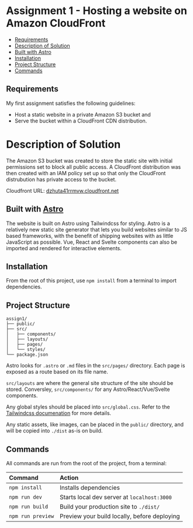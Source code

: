 # Assignment 1 - Hosting a website on Amazon CloudFront

* [Requirements](#requirements)
* [Description of Solution](#description-of-solution)
* [Built with Astro](#built-with-astro)
* [Installation](#installation)
* [Project Structure](#project-structure)
* [Commands](#commands)

## Requirements

My first assignment satisfies the following guidelines:

- Host a static website in a private Amazon S3 bucket and
- Serve the bucket within a CloudFront CDN distribution.

# Description of Solution

The Amazon S3 bucket was created to store the static site with initial permissions set to block all public access. A CloudFront distribution was then created with an IAM policy set up so that only the CloudFront distrubution has private access to the bucket.

Cloudfront URL: [dzhuta41rrmvw.cloudfront.net](http://dzhuta41rrmvw.cloudfront.net/)

## Built with [Astro](https://astro.build)

The website is built on Astro using Tailwindcss for styling. Astro is a relatively new static site generator that lets you build websites similar to JS based frameworks, with the benefit of shipping websites with as little JavaScript as possible. Vue, React and Svelte components can also be imported and rendered for interactive elements.

## Installation

From the root of this project, use `npm install` from a terminal to import dependencies.

## Project Structure

```
assign1/
├── public/
├── src/
│   ├── components/
│   ├── layouts/
│   ├── pages/
│   └── styles/
└── package.json
```

Astro looks for `.astro` or `.md` files in the `src/pages/` directory. Each page is exposed as a route based on its file name.

`src/layouts` are where the general site structure of the site should be stored. Conversley, `src/components/` for any Astro/React/Vue/Svelte components.

Any global styles should be placed into `src/global.css`. Refer to the [Tailwindcss documenation](https://tailwindcss.com/docs/) for more details.

Any static assets, like images, can be placed in the `public/` directory, and will be copied into `./dist` as-is on build.

## Commands

All commands are run from the root of the project, from a terminal:

| Command           | Action                                       |
|:----------------  |:-------------------------------------------- |
| `npm install`     | Installs dependencies                        |
| `npm run dev`     | Starts local dev server at `localhost:3000`  |
| `npm run build`   | Build your production site to `./dist/`      |
| `npm run preview` | Preview your build locally, before deploying |
